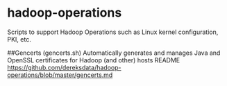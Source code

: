 # hadoop-operations
Scripts to support Hadoop Operations such as Linux kernel configuration, PKI, etc.

##Gencerts (gencerts.sh)
Automatically generates and manages Java and OpenSSL certificates for Hadoop (and other) hosts
README https://github.com/dereksdata/hadoop-operations/blob/master/gencerts.md

